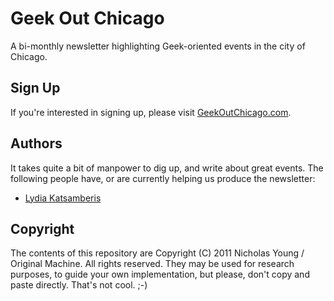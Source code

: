 # Geek Out Chicago

A bi-monthly newsletter highlighting Geek-oriented events in the city of Chicago.

## Sign Up

If you're interested in signing up, please visit [GeekOutChicago.com](http://geekoutchicago.com/).

## Authors

It takes quite a bit of manpower to dig up, and write about great events. The following people have, or are currently helping us produce the newsletter:

- [Lydia Katsamberis](http://llkats.com/)

## Copyright

The contents of this repository are Copyright (C) 2011 Nicholas Young / Original Machine. All rights reserved. 
They may be used for research purposes, to guide your own implementation, but please, don't copy and paste directly. That's not cool. ;-)